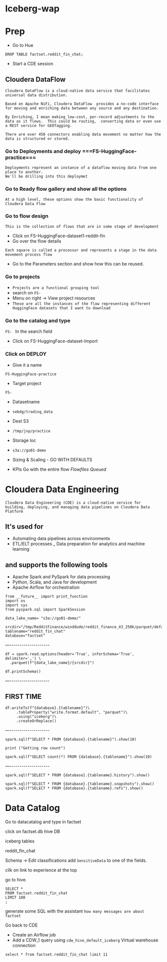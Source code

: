# Iceberg-wap
# Prep
- Go to Hue
 ```
 DROP TABLE factset.reddit_fin_chat;
 ```

- Start a CDE session


## Cloudera DataFlow
```
Cloudera DataFlow is a cloud-native data service that facilitates universal data distribution.

Based on Apache NiFi, Cloudera DataFlow  provides a no-code interface for moving and enriching data between any source and any destination.

By Enriching, I mean making low-cost, per-record adjustments to the data as it flows.  This could be routing,  converting data or even use a REST service for GEOTagging.

There are over 450 connectors enabling data movement no matter how the data is structured or stored.

```
### Go to Deployments and deploy ===FS-HuggingFace-practice===
```
Deployments represent an instance of a dataflow moving data from one place to another.
We'll be drilling into this deploymet
```
### Go to Ready flow gallery and show all the options
`At a high level, these options show the basic functionality of Cloudera Data Flow`

### Go to flow design 
`This is the collection of flows that are in some stage of development`

- Click on FS-HuggingFace-dataset1-reddit-fin
- Go over the flow details
```
Each square is called a processor and represents a stage in the data movement process flow
```

- Go to the Parameters section and show how this can be reused.

###  Go to projects 
- `Projects are a functional grouping tool`
- search on `FS-` 
- Menu on right -> View project resources
- `These are all the instances of the flow representing different HuggingFace datasets that I want to download`

### Go to the catalog and type
```FS- ```
In the search field

- Click on FS-HuggingFace-dataset-Import


### Click on DEPLOY
- Give it a name
```
FS-HuggingFace-practice
```

- Target project
```
FS-
```

- Datasetname
- ```
  sebdg/trading_data
  ```

- Dest S3
- ```
  /tmp/jvp/practice
  ```

- Storage loc
- ```
  s3a://go01-demo
  ```

- Sizing & Scaling - GO WITH DEFAULTS

- KPIs Go with the entire flow *Flowfiles Queued*



# Cloudera Data Engineering
`Cloudera Data Engineering (CDE) is a cloud-native service for building, deploying, and managing data pipelines on Cloudera Data Platform `

## It's used for
- Automating data pipelines across environments
- ETL/ELT processes
_ Data preparation for analytics and machine learning

## and supports the following tools
- Apache Spark and PySpark for data processing
- Python, Scala, and Java for development
- Apache Airflow for orchestration



```
from __future__ import print_function
import os
import sys
from pyspark.sql import SparkSession

data_lake_name= "s3a://go01-demo/" 

srcdir="/tmp/RedditFinance/winddude/reddit_finance_43_250k/parquet/default/train/0.parquet"
tablename="reddit_fin_chat"
database="factset" 
```
—--------------------
```
df = spark.read.options(header='True', inferSchema='True', delimiter=',') \
  .parquet(f"{data_lake_name}/{srcdir}")

df.printSchema()
```
—--------------------
## FIRST TIME
```
df.writeTo(f"{database}.{tablename}")\
     .tableProperty("write.format.default", "parquet")\
     .using("iceberg")\
     .createOrReplace()
```
—--------------------
```
spark.sql(f"SELECT * FROM {database}.{tablename}").show(10)

print ("Getting row count")

spark.sql(f"SELECT count(*) FROM {database}.{tablename}").show(10)
```
—--------------------

```
spark.sql(f"SELECT * FROM {database}.{tablename}.history").show()

spark.sql(f"SELECT * FROM {database}.{tablename}.snapshots").show()
spark.sql(f"SELECT * FROM {database}.{tablename}.refs").show()
```

# Data Catalog

Go to datacatalog and type in factset

click on factset.db hive DB

iceberg tables

reddit_fin_chat

Schema -> Edit classifications add ```SensitiveData``` to one of the fields.

clik on link to experience at the top

go to hive.

```
SELECT *
FROM factset.reddit_fin_chat
LIMIT 100
;
```
generate some SQL with the assistant
```how many messages are about factset```


Go back to CDE
- Create an Airflow job
- Add a CDW_1 query using `cdw_hive_default_iceberg` Virtual warehouse connection

```
select * from factset.reddit_fin_chat limit 11
```

